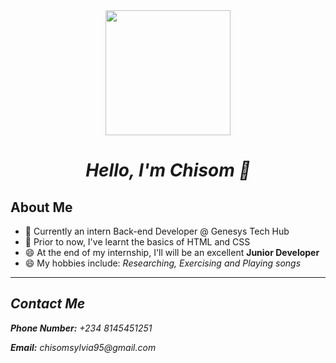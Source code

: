  <!--
**ChisomSylvia/ChisomSylvia** is a ✨ _special_ ✨ repository because its `README.md` (this file) appears on your GitHub profile.

Here are some ideas to get you started:

- 🔭 I’m currently working on ...
- 🌱 I’m currently learning ...
- 👯 I’m looking to collaborate on ...
- 🤔 I’m looking for help with ...
- 💬 Ask me about ...
- 📫 How to reach me: ...
- 😄 Pronouns: ...
- ⚡ Fun fact: ...
-->

<div align="center"> 
  <img src="https://media.giphy.com/media/AachnVpcIlUbUFSlnF/giphy.gif?cid=ecf05e475czrf1w0tkxwr3ebbh6sz06s3hm1wu2mugxeta70&ep=v1_stickers_search&rid=giphy.gif&ct=s" width="200px"/>
  <h1>
    <em>Hello, I'm Chisom 👋</em>
  </h1>
</div>

<h2> About Me </h2>
<ul> 
  <li>🌱 Currently an intern Back-end Developer @ Genesys Tech Hub</li>
  <li>🌱 Prior to now, I've learnt the basics of HTML and CSS</li>
  <li>😄 At the end of my internship, I'll will be an excellent <strong>Junior Developer</strong></li>
  <li>😄 My hobbies include: <em>Researching, <em>Exercising and Playing songs</em></li>
</ul>

<hr>

<h2> Contact Me </h2>
<P><strong>Phone Number:</strong> +234 8145451251 </P>
<P><strong>Email:</strong> chisomsylvia95@gmail.com </P>
